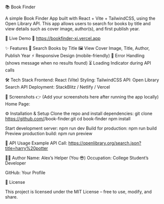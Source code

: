 📚 Book Finder

A simple Book Finder App built with React + Vite + TailwindCSS, using the Open Library API.
This app allows users to search for books by title and view details such as cover image, author(s), and first publish year.

🚀 Live Demo
🔗 https://bookfinder-xi.vercel.app


✨ Features
🔎 Search Books by Title
🖼️ View Cover Image, Title, Author, Publish Year
⚡ Responsive Design (mobile-friendly)
🚫 Error Handling (shows message when no results found)
⏳ Loading Indicator during API calls


🛠️ Tech Stack
Frontend: React (Vite)
Styling: TailwindCSS
API: Open Library Search API
Deployment: StackBlitz / Netlify / Vercel

📸 Screenshots
👉 (Add your screenshots here after running the app locally)
Home Page:

⚙️ Installation & Setup
Clone the repo and install dependencies:
git clone https://github.com/<your-username>/book-finder.git
cd book-finder
npm install

Start development server:
npm run dev
Build for production:
npm run build
Preview production build:
npm run preview

📡 API Usage
Example API Call:
https://openlibrary.org/search.json?title=harry%20potter

👨‍💻 Author
Name: Alex’s Helper (You 😎)
Occupation: College Student’s Developer

GitHub: Your Profile

📜 License

This project is licensed under the MIT License – free to use, modify, and share.
